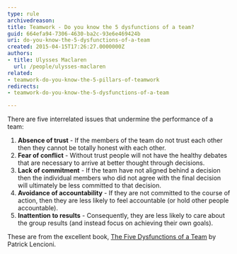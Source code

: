 ```yaml
---
type: rule
archivedreason: 
title: Teamwork - Do you know the 5 dysfunctions of a team?
guid: 664efa94-7306-4630-ba2c-93e6e469424b
uri: do-you-know-the-5-dysfunctions-of-a-team
created: 2015-04-15T17:26:27.0000000Z
authors:
- title: Ulysses Maclaren
  url: /people/ulysses-maclaren
related:
- teamwork-do-you-know-the-5-pillars-of-teamwork
redirects:
- teamwork-do-you-know-the-5-dysfunctions-of-a-team

---
```


There are five interrelated issues that undermine the performance of a team:

<!--endintro-->

1. **Absence of trust** - If the members of the team do not trust each other then they cannot be totally honest with each other.
2. **Fear of conflict** - Without trust people will not have the healthy debates that are necessary to arrive at better thought through decisions.
3. **Lack of commitment** - If the team have not aligned behind a decision then the individual members who did not agree with the final decision will ultimately be less committed to that decision.
4. **Avoidance of accountability** - If they are not committed to the course of action, then they are less likely to feel accountable (or hold other people accountable).
5. **Inattention to results** - Consequently, they are less likely to care about the group results (and instead focus on achieving their own goals).

These are from the excellent book, [The Five Dysfunctions of a Team](https://www.amazon.com/Five-Dysfunctions-Team-Leadership-Fable/dp/0787960756) by Patrick Lencioni.
